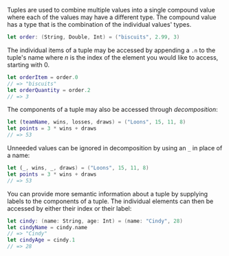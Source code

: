 Tuples are used to combine multiple values into a single compound value where each of the values may have a different type. The compound value has a type that is the combination of the individual values' types.

```swift
let order: (String, Double, Int) = ("biscuits", 2.99, 3)
```

The individual items of a tuple may be accessed by appending a `.n` to the tuple's name where _n_ is the index of the element you would like to access, starting with 0.

```swift
let orderItem = order.0
// => "biscuits"
let orderQuantity = order.2
// => 3
```

The components of a tuple may also be accessed through _decomposition_:

```swift
let (teamName, wins, losses, draws) = ("Loons", 15, 11, 8)
let points = 3 * wins + draws
// => 53
```

Unneeded values can be ignored in decomposition by using an `_` in place of a name:

```swift
let (_, wins, _, draws) = ("Loons", 15, 11, 8)
let points = 3 * wins + draws
// => 53
```

You can provide more semantic information about a tuple by supplying labels to the components of a tuple. The individual elements can then be accessed by either their index or their label:

```swift
let cindy: (name: String, age: Int) = (name: "Cindy", 28)
let cindyName = cindy.name
// => "Cindy"
let cindyAge = cindy.1
// => 28
```